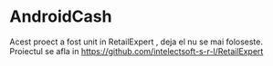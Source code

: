 # AndroidCash

Acest proect a fost unit in RetailExpert , deja el nu se mai foloseste. Proiectul se afla in https://github.com/intelectsoft-s-r-l/RetailExpert
